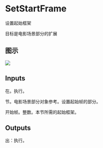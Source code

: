 # SetStartFrame

设置起始框架

目标是电影场景部分的扩展

## 图示

![]($-20221218-20533734.png)

## Inputs

在。执行。

节。电影场景部分对象参考。设置起始帧的部分。

开始帧。整数。本节所需的起始框架。  

## Outputs

出：执行。
